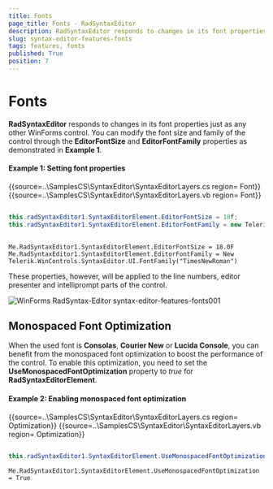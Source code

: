 ```yaml
---
title: Fonts
page_title: Fonts - RadSyntaxEditor
description: RadSyntaxEditor responds to changes in its font properties just as any other WinForms control. 
slug: syntax-editor-features-fonts
tags: features, fonts
published: True
position: 7
---
```


# Fonts

**RadSyntaxEditor** responds to changes in its font properties just as any other WinForms control. You can modify the font size and family of the control through the **EditorFontSize** and **EditorFontFamily** properties as demonstrated in **Example 1**.

#### Example 1: Setting font properties

{{source=..\SamplesCS\SyntaxEditor\SyntaxEditorLayers.cs region= Font}}
{{source=..\SamplesCS\SyntaxEditor\SyntaxEditorLayers.vb region= Font}}

````C#

this.radSyntaxEditor1.SyntaxEditorElement.EditorFontSize = 18f;
this.radSyntaxEditor1.SyntaxEditorElement.EditorFontFamily = new Telerik.WinControls.SyntaxEditor.UI.FontFamily("TimesNewRoman");
         

````
````VB.NET
Me.RadSyntaxEditor1.SyntaxEditorElement.EditorFontSize = 18.0F
Me.RadSyntaxEditor1.SyntaxEditorElement.EditorFontFamily = New Telerik.WinControls.SyntaxEditor.UI.FontFamily("TimesNewRoman")

````

These properties, however, will be applied to the line numbers, editor presenter and intelliprompt parts of the control.

![WinForms RadSyntax-Editor syntax-editor-features-fonts001](images/syntax-editor-features-fonts001.png)

## Monospaced Font Optimization

When the used font is **Consolas**, **Courier New** or **Lucida Console**, you can benefit from the monospaced font optimization to boost the performance of the control. To enable this optimization, you need to set the **UseMonospacedFontOptimization** property to *true* for **RadSyntaxEditorElement**.

#### Example 2: Enabling monospaced font optimization

{{source=..\SamplesCS\SyntaxEditor\SyntaxEditorLayers.cs region= Optimization}}
{{source=..\SamplesCS\SyntaxEditor\SyntaxEditorLayers.vb region= Optimization}}

````C#

this.radSyntaxEditor1.SyntaxEditorElement.UseMonospacedFontOptimization = true;         

````
````VB.NET
Me.RadSyntaxEditor1.SyntaxEditorElement.UseMonospacedFontOptimization = True

````





 
